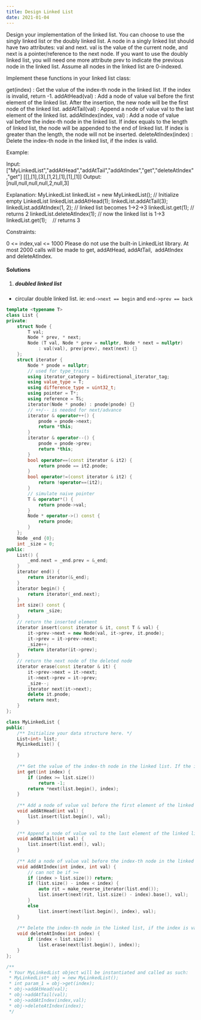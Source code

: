 ```yaml
---
title: Design Linked List
date: 2021-01-04
---
```

Design your implementation of the linked list. You can choose to use the singly linked list or the doubly linked list. A node in a singly linked list should have two attributes: val and next. val is the value of the current node, and next is a pointer/reference to the next node. If you want to use the doubly linked list, you will need one more attribute prev to indicate the previous node in the linked list. Assume all nodes in the linked list are 0-indexed.

Implement these functions in your linked list class:

get(index) : Get the value of the index-th node in the linked list. If the index is invalid, return -1.
addAtHead(val) : Add a node of value val before the first element of the linked list. After the insertion, the new node will be the first node of the linked list.
addAtTail(val) : Append a node of value val to the last element of the linked list.
addAtIndex(index, val) : Add a node of value val before the index-th node in the linked list. If index equals to the length of linked list, the node will be appended to the end of linked list. If index is greater than the length, the node will not be inserted.
deleteAtIndex(index) : Delete the index-th node in the linked list, if the index is valid.
 

Example:

Input: 
["MyLinkedList","addAtHead","addAtTail","addAtIndex","get","deleteAtIndex","get"]
[[],[1],[3],[1,2],[1],[1],[1]]
Output:  
[null,null,null,null,2,null,3]

Explanation:
MyLinkedList linkedList = new MyLinkedList(); // Initialize empty LinkedList
linkedList.addAtHead(1);
linkedList.addAtTail(3);
linkedList.addAtIndex(1, 2);  // linked list becomes 1->2->3
linkedList.get(1);            // returns 2
linkedList.deleteAtIndex(1);  // now the linked list is 1->3
linkedList.get(1);            // returns 3
 

Constraints:

0 <= index,val <= 1000
Please do not use the built-in LinkedList library.
At most 2000 calls will be made to get, addAtHead, addAtTail,  addAtIndex and deleteAtIndex.

#### Solutions

1. ##### doubled linked list

- circular double linked list. ie: `end->next == begin` and `end->prev == back`

```cpp
template <typename T>
class List {
private:
    struct Node {
        T val;
        Node * prev, * next;
        Node (T val, Node * prev = nullptr, Node * next = nullptr)
            : val(val), prev(prev), next(next) {}
    };
    struct iterator {
        Node * pnode = nullptr;
        // used for type_traits
        using iterator_category = bidirectional_iterator_tag;
        using value_type = T;
        using difference_type = uint32_t;
        using pointer = T*;
        using reference = T&;
        iterator(Node * pnode) : pnode(pnode) {}
        // ++/-- is needed for next/advance
        iterator & operator++() {
            pnode = pnode->next;
            return *this;
        }
        iterator & operator--() {
            pnode = pnode->prev;
            return *this;
        }
        bool operator==(const iterator & it2) {
            return pnode == it2.pnode;
        }
        bool operator!=(const iterator & it2) {
            return !operator==(it2);
        }
        // simulate naive pointer
        T & operator*() {
            return pnode->val;
        }
        Node * operator->() const {
            return pnode;
        }
    };
    Node _end {0};
    int _size = 0;
public:
    List() {
        _end.next = _end.prev = &_end;
    }
    iterator end() {
        return iterator(&_end);
    }
    iterator begin() {
        return iterator(_end.next);
    }
    int size() const {
        return _size;
    }
    // return the inserted element
    iterator insert(const iterator & it, const T & val) {
        it->prev->next = new Node(val, it->prev, it.pnode);
        it->prev = it->prev->next;
        _size++;
        return iterator(it->prev);
    }
    // return the next node of the deleted node
    iterator erase(const iterator & it) {
        it->prev->next = it->next;
        it->next->prev = it->prev;
        _size--;
        iterator next(it->next);
        delete it.pnode;
        return next;
    }
};

class MyLinkedList {
public:
    /** Initialize your data structure here. */
    List<int> list;
    MyLinkedList() {

    }
    
    /** Get the value of the index-th node in the linked list. If the index is invalid, return -1. */
    int get(int index) {
        if (index >= list.size())
            return -1;
        return *next(list.begin(), index);
    }
    
    /** Add a node of value val before the first element of the linked list. After the insertion, the new node will be the first node of the linked list. */
    void addAtHead(int val) {
        list.insert(list.begin(), val);
    }
    
    /** Append a node of value val to the last element of the linked list. */
    void addAtTail(int val) {
        list.insert(list.end(), val);
    }
    
    /** Add a node of value val before the index-th node in the linked list. If index equals to the length of linked list, the node will be appended to the end of linked list. If index is greater than the length, the node will not be inserted. */
    void addAtIndex(int index, int val) {
        // can not be if >=
        if (index > list.size()) return;
        if (list.size() - index < index) {
            auto rit = make_reverse_iterator(list.end());
            list.insert(next(rit, list.size() - index).base(), val);
        }
        else
            list.insert(next(list.begin(), index), val);
    }
    
    /** Delete the index-th node in the linked list, if the index is valid. */
    void deleteAtIndex(int index) {
        if (index < list.size())
            list.erase(next(list.begin(), index));
    }
};

/**
 * Your MyLinkedList object will be instantiated and called as such:
 * MyLinkedList* obj = new MyLinkedList();
 * int param_1 = obj->get(index);
 * obj->addAtHead(val);
 * obj->addAtTail(val);
 * obj->addAtIndex(index,val);
 * obj->deleteAtIndex(index);
 */
```
